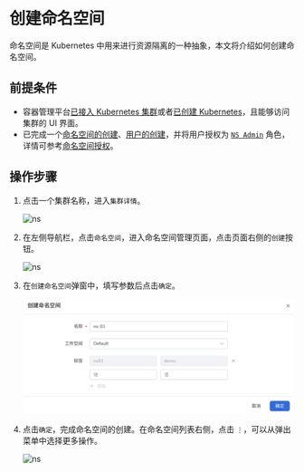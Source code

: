 # 创建命名空间

命名空间是 Kubernetes 中用来进行资源隔离的一种抽象，本文将介绍如何创建命名空间。

## 前提条件

- 容器管理平台[已接入 Kubernetes 集群](../Clusters/JoinACluster.md)或者[已创建 Kubernetes](../Clusters/CreateCluster.md)，且能够访问集群的 UI 界面。
- 已完成一个[命名空间的创建](../Namespaces/createns.md)、[用户的创建](../../../ghippo/04UserGuide/01UserandAccess/User.md)，并将用户授权为 [`NS Admin`](../Permissions/PermissionBrief.md#ns-admin) 角色，详情可参考[命名空间授权](../Permissions/Cluster-NSAuth.md)。

## 操作步骤

1. 点击一个集群名称，进入`集群详情`。

    ![ns](../../images/crd01.png)

2. 在左侧导航栏，点击`命名空间`，进入命名空间管理页面，点击页面右侧的`创建`按钮。

    ![ns](../../images/ns01.png)

3. 在`创建命名空间`弹窗中，填写参数后点击`确定`。

    ![ns](../../images/ns02.png)

4. 点击`确定`，完成命名空间的创建。在命名空间列表右侧，点击 `⋮`，可以从弹出菜单中选择更多操作。

    ![ns](../../images/ns03.png)
